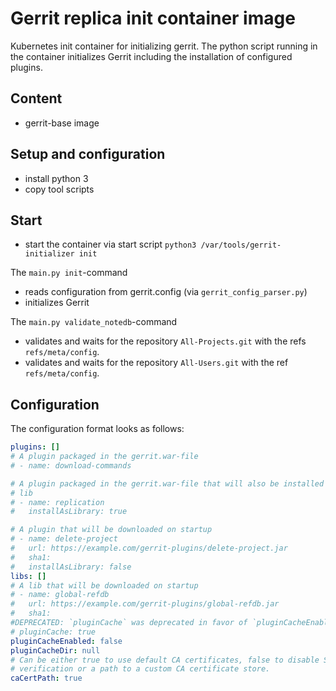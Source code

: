 # Gerrit replica init container image

Kubernetes init container for initializing gerrit. The python script running in
the container initializes Gerrit including the installation of configured
plugins.

## Content

* gerrit-base image

## Setup and configuration

* install python 3
* copy tool scripts

## Start

* start the container via start script `python3 /var/tools/gerrit-initializer init`

The `main.py init`-command

* reads configuration from gerrit.config (via `gerrit_config_parser.py`)
* initializes Gerrit

The `main.py validate_notedb`-command

* validates and waits for the repository `All-Projects.git` with the refs
`refs/meta/config`.
* validates and waits for the repository `All-Users.git` with the ref
`refs/meta/config`.

## Configuration

The configuration format looks as follows:

```yaml
plugins: []
# A plugin packaged in the gerrit.war-file
# - name: download-commands

# A plugin packaged in the gerrit.war-file that will also be installed as a
# lib
# - name: replication
#   installAsLibrary: true

# A plugin that will be downloaded on startup
# - name: delete-project
#   url: https://example.com/gerrit-plugins/delete-project.jar
#   sha1:
#   installAsLibrary: false
libs: []
# A lib that will be downloaded on startup
# - name: global-refdb
#   url: https://example.com/gerrit-plugins/global-refdb.jar
#   sha1:
#DEPRECATED: `pluginCache` was deprecated in favor of `pluginCacheEnabled`
# pluginCache: true
pluginCacheEnabled: false
pluginCacheDir: null
# Can be either true to use default CA certificates, false to disable SSL
# verification or a path to a custom CA certificate store.
caCertPath: true
```
